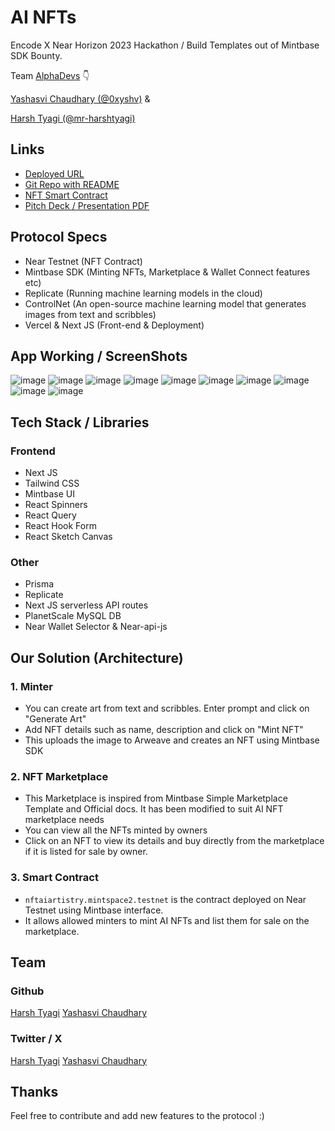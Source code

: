 # AI NFTs

Encode X Near Horizon 2023 Hackathon / Build Templates out of Mintbase SDK Bounty.

Team [AlphaDevs](https://alphadevs.dev) 👇

[Yashasvi Chaudhary (@0xyshv)](https://github.com/0xyshv) &

[Harsh Tyagi (@mr-harshtyagi)](https://github.com/mr-harshtyagi)

## Links

- [Deployed URL](https://ai-nfts-sooty.vercel.app/)
- [Git Repo with README](https://github.com/0xAlphaDevs/ai-nfts-mintbase)
- [NFT Smart Contract](https://testnet.mintbase.xyz/contract/nftaiartistry.mintspace2.testnet)
- [Pitch Deck / Presentation PDF](https://docs.google.com/presentation/d/1wj2w7wOYvNFw1DN4wG_sWJ-JAB5GllnJZhiHwG-hlWM)

## Protocol Specs

- Near Testnet (NFT Contract)
- Mintbase SDK (Minting NFTs, Marketplace & Wallet Connect features etc)
- Replicate (Running machine learning models in the cloud)
- ControlNet (An open-source machine learning model that generates images from text and scribbles)
- Vercel & Next JS (Front-end & Deployment)

## App Working / ScreenShots

![image](/public/screenshots/1.png)
![image](/public/screenshots/2.png)
![image](/public/screenshots/3.png)
![image](/public/screenshots/4.png)
![image](/public/screenshots/5.png)
![image](/public/screenshots/6.png)
![image](/public/screenshots/7.png)
![image](/public/screenshots/8.png)
![image](/public/screenshots/9.png)
![image](/public/screenshots/10.png)

## Tech Stack / Libraries

### Frontend

- Next JS
- Tailwind CSS
- Mintbase UI
- React Spinners
- React Query
- React Hook Form
- React Sketch Canvas

### Other

- Prisma
- Replicate
- Next JS serverless API routes
- PlanetScale MySQL DB
- Near Wallet Selector & Near-api-js

## Our Solution (Architecture)

### 1. Minter

- You can create art from text and scribbles. Enter prompt and click on "Generate Art"
- Add NFT details such as name, description and click on "Mint NFT"
- This uploads the image to Arweave and creates an NFT using Mintbase SDK

### 2. NFT Marketplace

- This Marketplace is inspired from Mintbase Simple Marketplace Template and Official docs. It has been modified to suit AI NFT marketplace needs
- You can view all the NFTs minted by owners
- Click on an NFT to view its details and buy directly from the marketplace if it is listed for sale by owner.

### 3. Smart Contract

- `nftaiartistry.mintspace2.testnet` is the contract deployed on Near Testnet using Mintbase interface.
- It allows allowed minters to mint AI NFTs and list them for sale on the marketplace.

## Team

### Github

[Harsh Tyagi](https://github.com/mr-harshtyagi)
[Yashasvi Chaudhary](https://github.com/0xyshv)

### Twitter / X

[Harsh Tyagi](https://twitter.com/mr_harshtyagi)
[Yashasvi Chaudhary](https://twitter.com/0xyshv)

## Thanks

Feel free to contribute and add new features to the protocol :)
